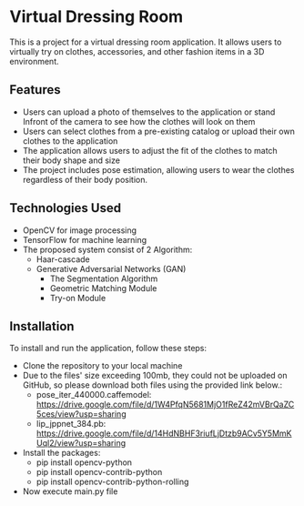 
# Virtual Dressing Room

This is a project for a virtual dressing room application. It allows users to virtually try on clothes, accessories, and other fashion items in a 3D environment.

## Features

-   Users can upload a photo of themselves to the application or stand Infront of the camera to see how the clothes will look on them
-   Users can select clothes from a pre-existing catalog or upload their own clothes to the application
-   The application allows users to adjust the fit of the clothes to match their body shape and size
-   The project includes pose estimation, allowing users to wear the clothes regardless of their body position.

## Technologies Used

-   OpenCV for image processing
-   TensorFlow for machine learning
- The proposed system consist of 2 Algorithm:
	- Haar-cascade
	- Generative Adversarial Networks (GAN)
		- The Segmentation Algorithm
		- Geometric Matching Module
		- Try-on Module

## Installation

To install and run the application, follow these steps:

-  Clone the repository to your local machine
- Due to the files' size exceeding 100mb, they could not be uploaded on GitHub, so please download both files using the provided link below.:
	- pose_iter_440000.caffemodel: https://drive.google.com/file/d/1W4PfqN5681MjO1fReZ42mVBrQaZC5ces/view?usp=sharing
	- lip_jppnet_384.pb: https://drive.google.com/file/d/14HdNBHF3riufLjDtzb9ACv5Y5MmKUql2/view?usp=sharing
- Install the packages:
	- pip install opencv-python
	- pip install opencv-contrib-python 
	- pip install opencv-contrib-python-rolling
- Now execute main.py file
